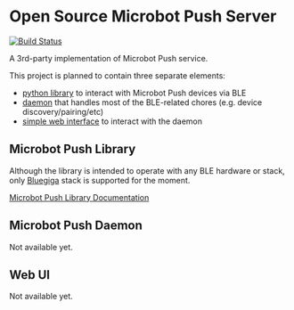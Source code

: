 # Open Source Microbot Push Server

[![Build Status](https://travis-ci.org/VRGhost/PyPush.svg?branch=master)](https://travis-ci.org/VRGhost/PyPush)

A 3rd-party implementation of Microbot Push service.

This project is planned to contain three separate elements:
  * [python library](#microbot-push-library) to interact with Microbot Push devices via BLE
  * [daemon](#microbot-push-daemon) that handles most of the BLE-related chores (e.g. device discovery/pairing/etc)
  * [simple web interface](#web-ui) to interact with the daemon


## Microbot Push Library

Although the library is intended to operate with any BLE hardware or stack, only [Bluegiga](https://www.silabs.com/products/wireless/bluetooth/bluetooth-smart-modules/Pages/bled112-bluetooth-smart-dongle.aspx) stack is supported for the moment.

[Microbot Push Library Documentation](docs/PyPush_lib.md)

## Microbot Push Daemon
Not available yet.

## Web UI
Not available yet.
